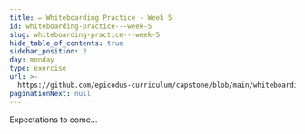 ```yaml
---
title: ✏️ Whiteboarding Practice - Week 5
id: whiteboarding-practice---week-5
slug: whiteboarding-practice---week-5
hide_table_of_contents: true
sidebar_position: 2
day: monday
type: exercise
url: >-
  https://github.com/epicodus-curriculum/capstone/blob/main/whiteboarding_prompt_5.md
paginationNext: null
---
```


Expectations to come...